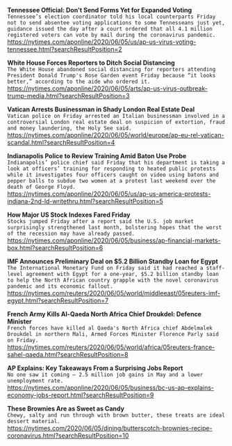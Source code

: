 **Tennessee Official: Don't Send Forms Yet for Expanded Voting**\
`Tennessee’s election coordinator told his local counterparts Friday not to send absentee voting applications to some Tennesseans just yet, guidance issued the day after a court ordered that all 4.1 million registered voters can vote by mail during the coronavirus pandemic.`\
https://nytimes.com/aponline/2020/06/05/us/ap-us-virus-voting-tennessee.html?searchResultPosition=2

**White House Forces Reporters to Ditch Social Distancing**\
`The White House abandoned social distancing for reporters attending President Donald Trump's Rose Garden event Friday because “it looks better,” according to the aide who ordered it.`\
https://nytimes.com/aponline/2020/06/05/arts/ap-us-virus-outbreak-trump-media.html?searchResultPosition=3

**Vatican Arrests Businessman in Shady London Real Estate Deal**\
`Vatican police on Friday arrested an Italian businessman involved in a controversial London real estate deal on suspicion of extortion, fraud and money laundering, the Holy See said.`\
https://nytimes.com/aponline/2020/06/05/world/europe/ap-eu-rel-vatican-scandal.html?searchResultPosition=4

**Indianapolis Police to Review Training Amid Baton Use Probe**\
`Indianapolis’ police chief said Friday that his department is taking a look at officers’ training for responding to heated public protests while it investigates four officers caught on video using batons and pepper balls to subdue two women at a protest last weekend over the death of George Floyd.`\
https://nytimes.com/aponline/2020/06/05/us/ap-us-america-protests-indiana-2nd-ld-writethru.html?searchResultPosition=5

**How Major US Stock Indexes Fared Friday**\
`Stocks jumped Friday after a report said the U.S. job market surprisingly strengthened last month, bolstering hopes that the worst of the recession may have already passed. `\
https://nytimes.com/aponline/2020/06/05/business/ap-financial-markets-box.html?searchResultPosition=6

**IMF Announces Preliminary Deal on $5.2 Billion Standby Loan for Egypt**\
`The International Monetary Fund on Friday said it had reached a staff-level agreement with Egypt for a one-year, $5.2 billion standby loan to help the North African country grapple with the novel coronavirus pandemic and its economic fallout.`\
https://nytimes.com/reuters/2020/06/05/world/middleeast/05reuters-imf-egypt.html?searchResultPosition=7

**French Army Kills Al-Qaeda North Africa Chief Droukdel: Defence Minister**\
`French forces have killed al Qaeda's North Africa chief Abdelmalek Droukdel in northern Mali, Armed Forces Minister Florence Parly said on Friday. `\
https://nytimes.com/reuters/2020/06/05/world/africa/05reuters-france-sahel-qaeda.html?searchResultPosition=8

**AP Explains: Key Takeaways From a Surprising Jobs Report**\
`No one saw it coming — 2.5 million job gains in May and a lower unemployment rate.`\
https://nytimes.com/aponline/2020/06/05/business/bc-us-ap-explains-economy-jobs-report.html?searchResultPosition=9

**These Brownies Are as Sweet as Candy**\
`Chewy, salty and run through with brown butter, these treats are ideal dessert material.`\
https://nytimes.com/2020/06/05/dining/butterscotch-brownies-recipe-coronavirus.html?searchResultPosition=10

